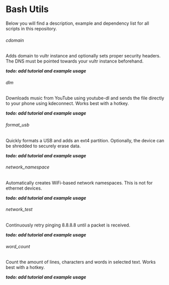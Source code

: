 # Bash Utils
Below you will find a description, example and dependency list for all scripts in this repository.

###### cdomain
Adds domain to vultr instance and optionally sets proper security headers. The DNS must be pointed towards your vultr instance beforehand.

**_todo: add tutorial and example usage_**

###### dlm
Downloads music from YouTube using youtube-dl and sends the file directly to your phone using kdeconnect. Works best with a hotkey.

**_todo: add tutorial and example usage_**

###### format_usb
Quickly formats a USB and adds an ext4 partition. Optionally, the device can be shredded to securely erase data.

**_todo: add tutorial and example usage_**

###### network_namespace
Automatically creates WiFi-based network namespaces. This is not for ethernet devices.

**_todo: add tutorial and example usage_**

###### network_test
Continuously retry pinging 8.8.8.8 until a packet is received.

**_todo: add tutorial and example usage_**

###### word_count
Count the amount of lines, characters and words in selected text. Works best with a hotkey.

**_todo: add tutorial and example usage_**
